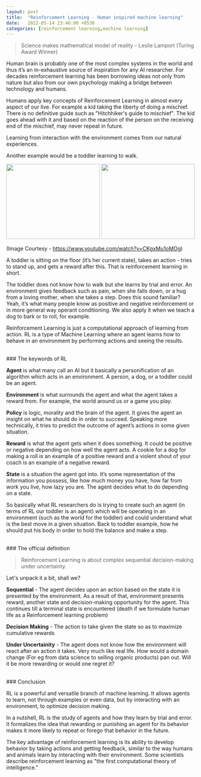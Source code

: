 ```yaml
---
layout: post
title:  "Reinforcement Learning - Human inspired machine learning"
date:   2022-05-14 23:46:00 +0530
categories: [reinforcement learning,machine learning]
---
```


> Science makes mathematical model of reality - Leslie Lamport (Turing Award Winner)


Human brain is probably one of the most complex systems in the world and thus it’s an in-exhaustive source of inspiration for any AI researcher. For decades reinforcement learning has been borrowing ideas not only from nature but also from our own psychology making a bridge between technology and humans.

Humans apply key concepts of Reinforcement Learning in almost every aspect of our live. For example a kid taking the liberty of doing a mischief. There is no definitive guide such as "Hitchhiker's guide to mischief". The kid goes ahead with it and based on the reaction of the person on the receiving end of the mischief, may never repeat in future.

Learning from interaction with the environment comes from our natural experiences.

Another example would be a toddler learning to walk.


<img src="{{ site.baseurl }}/static/img/toddler_1.png" style="height:200px;width:250px;"/>
<img src="{{ site.baseurl }}/static/img/toddler_2.png" style="height:200px;width:250px;"/>

(Image Courtesy - https://www.youtube.com/watch?v=CKgxMu1oMOg) 


A toddler is sitting on the floor (it’s her current state),  takes an action - tries to stand up, and gets a reward after this. That is reinforcement learning in short.

The toddler does not know how to walk but she learns by trial and error. An environment gives feedback such as pain, when she falls down, or a hug from a loving mother, when she takes a step. Does this sound familiar? Yeah, it’s what many people know as positive and negative reinforcement or in more general way operant conditioning. We also apply it when we teach a dog to bark or to roll, for example.

Reinforcement Learning is just a computational approach of learning from action. RL is a type of Machine Learning where an agent learns how to behave in an environment by performing actions and seeing the results.

<br>
### The keywords of RL

**Agent** is what many call an AI but it basically a personification of an algorithm which acts in an environment. 
A person, a dog, or a toddler could be an agent.

**Environment** is what surrounds the agent and what the agent takes a reward from. For example, the world around us or a game you play.

**Policy** is logic, morality and the brain of the agent. It gives the agent an insight on what he should do in order to succeed. Speaking more technically, it tries to predict the outcome of agent’s actions in some given situation.

**Reward** is what the agent gets when it does something. It could be positive or negative depending on how well the agent acts. A cookie for a dog for making a roll is an example of a positive reward and a violent shout of your coach is an example of a negative reward.

**State** is a situation the agent got into. It’s some representation of the information you possess, like how much money you have, how far from work you live, how lazy you are. The agent decides what to do depending on a state.

So basically what RL researchers do is trying to create such an agent (in terms of RL our toddler is an agent) which will be operating in an environment (such as the world for the toddler) and could understand what is the best move in a given situation. Back to toddler example, how he should put his body in order to hold the balance and make a step.

<br>
### The official definition

> Reinforcement Learning is about complex sequential decision-making under uncertainty.

Let's unpack it a bit, shall we? 

**Sequential** - The agent decides upon an action based on the state it is presented by the environment. As a result of that, environment 
presents reward, another state and decision-making opportunity for the agent. This continues till a terminal state is encountered 
(death if we formulate human life as a Reinforcement learning problem)

**Decision Making** - The action to take given the state so as to maximize cumulative rewards

**Under Uncertainity** - The agent does not know how the environment will react after an action it takes. Very much like real life. How would 
a domain change (For eg from data science to selling organic products) pan out. Will it be more rewarding or would one regret it?



<br>
### Conclusion

RL is a powerful and versatile branch of machine learning. It allows agents to learn, not through examples or even data, but by interacting with an environment, to optimize decision making. 

In a nutshell, RL is the study of agents and how they learn by trial and error. It formalizes the idea that rewarding or punishing an agent for its behavior makes it more likely to repeat or forego that behavior in the future.

The key advantage of reinforcement learning is its ability to develop behavior by taking actions and getting feedback, similar to the way humans and animals learn by interacting with their environment. Some scientists describe reinforcement learning as "the first computational theory of intelligence."
